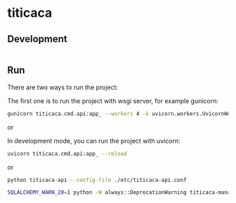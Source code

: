 # titicaca

## Development

```bash
```

## Run

There are two ways to run the project:

The first one is to run the project with wsgi server, for example gunicorn:

```bash
gunicorn titicaca.cmd.api:app_ --workers 4 -k uvicorn.workers.UvicornWorker
```

or

In development mode, you can run the project with uvicorn:

```bash
uvicorn titicaca.cmd.api:app_ --reload
``` 

or

```bash
python titicaca-api --config-file ./etc/titicaca-api.conf
```

```bash
SQLALCHEMY_WARN_20=1 python -W always::DeprecationWarning titicaca-manage --config-file ./etc/titicaca-manage.conf db load_metadefs/Users/gongwr/Workspace/pyCharm/titicaca
```
